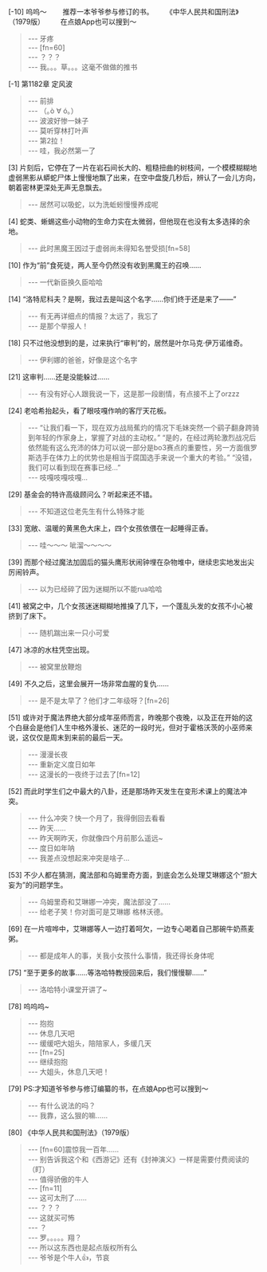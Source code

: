 
[-10] 呜呜～
　　推荐一本爷爷参与修订的书。
　　《中华人民共和国刑法》（1979版）
　　在点娘App也可以搜到～
>--- 牙疼<br>
>--- [fn=60]<br>
>--- ？？？<br>
>--- 我。。。草。。。这毫不做做的推书<br>

[-1] 第1182章 定风波
>--- 前排<br>
>--- （｡ò ∀ ó｡）<br>
>--- 波波好惨一妹子<br>
>--- 莫听穿林打叶声<br>
>--- 第2拉！<br>
>--- 哇，我必然第一了<br>

[3] 片刻后，它停在了一片在岩石间长大的、粗糙扭曲的树枝间，一个模模糊糊地虚弱黑影从蟒蛇尸体上慢慢地飘了出来，在空中盘旋几秒后，辨认了一会儿方向，朝着密林更深处无声无息飘去。
>--- 居然可以吸蛇，以为洗蚯蚓慢慢养成呢<br>

[4] 蛇类、蜥蜴这些小动物的生命力实在太微弱，但他现在也没有太多选择的余地。
>--- 此时黑魔王因过于虚弱尚未得知名誉受损[fn=58]<br>

[10] 作为“前”食死徒，两人至今仍然没有收到黑魔王的召唤……
>--- 一代新臣换久臣哈哈<br>

[14] “洛特尼科夫？是啊，我过去是叫这个名字……你们终于还是来了——”
>--- 有无再详细点的情报？太远了，我忘了<br>
>--- 是那个举报人！<br>

[18] 只不过他没想到的是，过来执行“审判”的，居然是叶尔马克·伊万诺维奇。
>--- 伊利娜的爸爸，好像是这个名字<br>

[21] 这审判……还是没能躲过……
>--- 有没有好心人跟我说一下，这是那一段剧情，有点接不上了orzzz<br>

[24] 老哈希抬起头，看了眼吱嘎作响的客厅天花板。
>--- “让我们看一下，现在双方战局蕉灼的情况下毛妹突然一个鹞子翻身跨骑到年轻的作家身上，掌握了对战的主动权。”
“是的，在经过两轮激烈战况后依然能有这么充沛的体力可以说一部分是bo3赛点的重要性，另一方面俄罗斯选手在体力上的优势也是相当于腐国选手来说一个重大的考验。”
“没错，我们可以看到现在赛事已经…”<br>
>--- 吱嘎吱嘎吱嘎...<br>

[29] 基金会的特许高级顾问么？听起来还不错。
>--- 不知道这位老先生有什么特殊才能<br>

[33] 宽敞、温暖的黄黑色大床上，四个女孩依偎在一起睡得正香。
>--- 哇～～～
呲溜～～～～<br>

[39] 而那个经过魔法加固后的猫头鹰形状闹钟埋在杂物堆中，继续忠实地发出尖厉闹铃声。
>--- 以为已经碎了因为迷糊所以不能rua哈哈<br>

[41] 被窝之中，几个女孩迷迷糊糊地推搡了几下，一个蓬乱头发的女孩不小心被挤到了床下。
>--- 随机踹出来一只小可爱<br>

[47] 冰凉的水柱凭空出现。
>--- 被窝里放鞭炮<br>

[49] 不久之后，这里会展开一场非常血腥的复仇……
>--- 是不是太早了？他们才二年级呀？[fn=26]<br>

[51] 或许对于魔法界绝大部分成年巫师而言，昨晚那个夜晚，以及正在开始的这个白昼会是他们人生中格外漫长、迷茫的一段时光，但对于霍格沃茨的小巫师来说，这仅仅是周末到来前的最后一天。
>--- 漫漫长夜<br>
>--- 重新定义度日如年<br>
>--- 这漫长的一夜终于过去了[fn=12]<br>

[52] 而此时学生们之中最大的八卦，还是那场昨天发生在变形术课上的魔法冲突。
>--- 什么冲突？快一个月了，我得倒回去看看<br>
>--- 昨天……<br>
>--- 昨天啊昨天，你就像四个月前那么遥远~<br>
>--- 度日如年呐<br>
>--- 我差点没想起来冲突是啥子...<br>

[53] 不少人都在猜测，魔法部和乌姆里奇方面，到底会怎么处理艾琳娜这个“胆大妄为”的问题学生。
>--- 乌姆里奇和艾琳娜一冲突，魔法部没了……<br>
>--- 给老子笑！你对面可是艾琳娜 格林沃德。<br>

[69] 在一片喧哗中，艾琳娜等人一边打着呵欠，一边专心喝着自己那碗牛奶燕麦粥。
>--- 都是成年人的事，关我小女孩什么事情，我还得长身体呢<br>

[75] “至于更多的故事……等洛哈特教授回来后，我们慢慢聊……”
>--- 洛哈特小课堂开讲了~<br>

[78] 呜呜呜~
>--- 抱抱<br>
>--- 休息几天吧<br>
>--- 缓缓吧大姐头，陪陪家人，多缓几天<br>
>--- [fn=25]<br>
>--- 继续抱抱<br>
>--- 大姐头，休息几天吧！<br>

[79] PS:才知道爷爷参与修订编纂的书，在点娘App也可以搜到～
>--- 有什么说法的吗？<br>
>--- 我靠，这么狠的嘛......<br>

[80] 《中华人民共和国刑法》（1979版）
>--- [fn=60]震惊我一百年……<br>
>--- 别告诉我这个和《西游记》还有《封神演义》一样是需要付费阅读的（盯）<br>
>--- 值得骄傲的牛人<br>
>--- [fn=11]<br>
>--- 这可太刑了……<br>
>--- ？？？<br>
>--- 这就买可怖<br>
>--- ？<br>
>--- 罗。。。。。翔？<br>
>--- 所以这东西也是起点版权所有么<br>
>--- 爷爷是个牛人👍，节哀<br>
